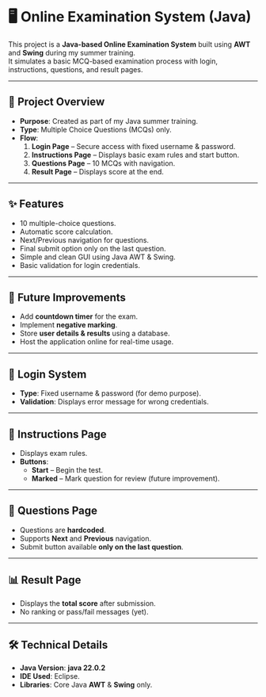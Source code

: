 # 🖥️ Online Examination System (Java)

This project is a **Java-based Online Examination System** built using **AWT** and **Swing** during my summer training.  
It simulates a basic MCQ-based examination process with login, instructions, questions, and result pages.

---

## 📌 Project Overview
- **Purpose**: Created as part of my Java summer training.
- **Type**: Multiple Choice Questions (MCQs) only.
- **Flow**:
  1. **Login Page** – Secure access with fixed username & password.
  2. **Instructions Page** – Displays basic exam rules and start button.
  3. **Questions Page** – 10 MCQs with navigation.
  4. **Result Page** – Displays score at the end.

---

## ✨ Features
- 10 multiple-choice questions.
- Automatic score calculation.
- Next/Previous navigation for questions.
- Final submit option only on the last question.
- Simple and clean GUI using Java AWT & Swing.
- Basic validation for login credentials.

---

## 🚀 Future Improvements
- Add **countdown timer** for the exam.
- Implement **negative marking**.
- Store **user details & results** using a database.
- Host the application online for real-time usage.

---

## 🔑 Login System
- **Type**: Fixed username & password (for demo purpose).
- **Validation**: Displays error message for wrong credentials.

---

## 📄 Instructions Page
- Displays exam rules.
- **Buttons**:  
  - **Start** – Begin the test.  
  - **Marked** – Mark question for review (future improvement).  

---

## 📝 Questions Page
- Questions are **hardcoded**.
- Supports **Next** and **Previous** navigation.
- Submit button available **only on the last question**.

---

## 📊 Result Page
- Displays the **total score** after submission.
- No ranking or pass/fail messages (yet).

---

## 🛠️ Technical Details
- **Java Version**:  **java 22.0.2** 
- **IDE Used**: Eclipse.
- **Libraries**: Core Java **AWT** & **Swing** only.
